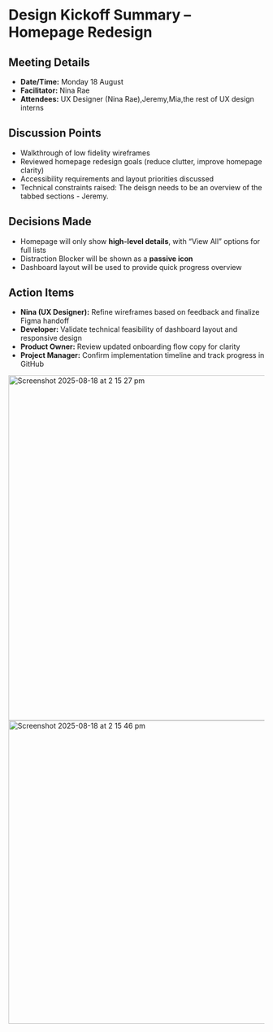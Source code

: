 # Design Kickoff Summary – Homepage Redesign

## Meeting Details
- **Date/Time:** Monday 18 August
- **Facilitator:** Nina Rae  
- **Attendees:** UX Designer (Nina Rae),Jeremy,Mia,the rest of UX design interns

## Discussion Points
- Walkthrough of low fidelity wireframes
- Reviewed homepage redesign goals (reduce clutter, improve homepage clarity)
- Accessibility requirements and layout priorities discussed
- Technical constraints raised: The deisgn needs to be an overview of the tabbed sections - Jeremy. 

## Decisions Made
- Homepage will only show **high-level details**, with “View All” options for full lists
- Distraction Blocker will be shown as a **passive icon**
- Dashboard layout will be used to provide quick progress overview

## Action Items
- **Nina (UX Designer):** Refine wireframes based on feedback and finalize Figma handoff  
- **Developer:** Validate technical feasibility of dashboard layout and responsive design  
- **Product Owner:** Review updated onboarding flow copy for clarity  
- **Project Manager:** Confirm implementation timeline and track progress in GitHub  



<img width="892" height="679" alt="Screenshot 2025-08-18 at 2 15 27 pm" src="https://github.com/user-attachments/assets/e784ffe7-8c2a-4ed6-a63f-b7eb050c9a4b" />
<img width="809" height="597" alt="Screenshot 2025-08-18 at 2 15 46 pm" src="https://github.com/user-attachments/assets/9a999a0f-cd1f-4c2e-8b89-2156458aa53d" />
